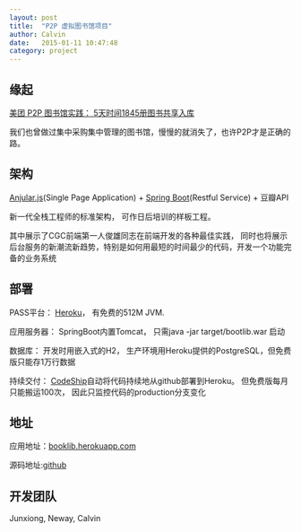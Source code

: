 ```yaml
---
layout: post
title:  "P2P 虚拟图书馆项目"
author: Calvin
date:   2015-01-11 10:47:48
category: project
---
```


## 缘起

[美团 P2P 图书馆实践： 5天时间1845册图书共享入库](http://tech.meituan.com/mt-library-introduce.html)

我们也曾做过集中采购集中管理的图书馆，慢慢的就消失了，也许P2P才是正确的路。

## 架构

[Anjular.js](https://angularjs.org/)(Single Page Application) + [Spring Boot](http://projects.spring.io/spring-boot/)(Restful Service) + 豆瓣API

新一代全栈工程师的标准架构， 可作日后培训的样板工程。

其中展示了CGC前端第一人俊雄同志在前端开发的各种最佳实践， 同时也将展示后台服务的新潮流新趋势，特别是如何用最短的时间最少的代码，开发一个功能完备的业务系统


## 部署

PASS平台： [Heroku](https://www.heroku.com)， 有免费的512M JVM.

应用服务器： SpringBoot内置Tomcat， 只需java -jar target/bootlib.war 启动

数据库： 开发时用嵌入式的H2， 生产环境用Heroku提供的PostgreSQL，但免费版只能存1万行数据

持续交付： [CodeShip](https://codeship.com)自动将代码持续地从github部署到Heroku。 但免费版每月只能搬运100次， 因此只监控代码的production分支变化

## 地址

应用地址：[booklib.herokuapp.com](http://booklib.herokuapp.com)

源码地址:[github](http://www.github.com/f5f6/booklib)

## 开发团队

Junxiong, Neway, Calvin
